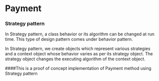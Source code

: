 # Payment
### Strategy pattern ###
In Strategy pattern, a class behavior or its algorithm can be changed at run time. This type of design pattern comes under behavior pattern.

In Strategy pattern, we create objects which represent various strategies and a context object whose behavior varies as per its strategy object. The strategy object changes the executing algorithm of the context object. 
 

####This is a proof of concept implementation of Payment method using Strategy pattern 
